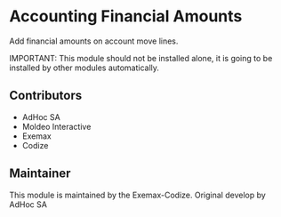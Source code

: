 # Accounting Financial Amounts

Add financial amounts on account move lines.

IMPORTANT: This module should not be installed alone, it is going to be installed by other modules automatically.

## Contributors

* AdHoc SA
* Moldeo Interactive
* Exemax
* Codize

## Maintainer

This module is maintained by the Exemax-Codize. Original develop by AdHoc SA